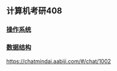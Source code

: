 ## 计算机考研408

### [操作系统](./OS/README.md)

### [数据结构](./DS/README.md)
https://chatmindai.aabiji.com/#/chat/1002
